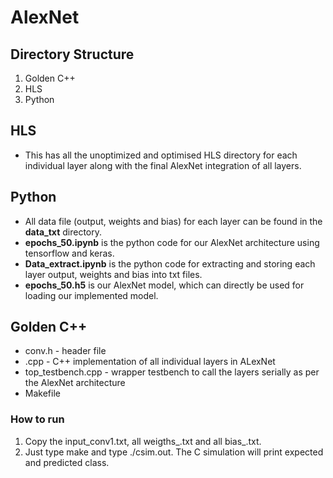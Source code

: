 # AlexNet
## Directory Structure
1. Golden C++
2. HLS
3. Python

## HLS
* This has all the unoptimized and optimised HLS directory for each individual layer along with the final AlexNet integration of all layers.

## Python
* All data file (output, weights and bias) for each layer can be found in the **data_txt** directory.
* **epochs_50.ipynb** is the python code for our AlexNet architecture using tensorflow and keras.
* **Data_extract.ipynb** is the python code for extracting and storing each layer output, weights and bias into txt files.
* **epochs_50.h5** is our AlexNet model, which can directly be used for loading our implemented model.



## Golden C++

* conv.h - header file
* <layer>.cpp - C++ implementation of all individual layers in ALexNet
* top_testbench.cpp - wrapper testbench to call the layers serially as per the AlexNet architecture
* Makefile

### How to run

1. Copy the input_conv1.txt, all weigths_<layer>.txt and all bias_<layer>.txt.
2. Just type make and type ./csim.out. The C simulation will print expected and predicted class.


